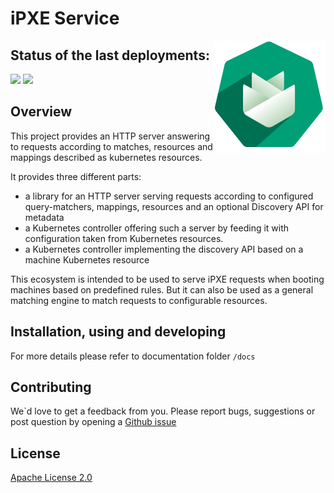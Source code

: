 # iPXE Service

<img src="./docs/assets/logo.png" alt="Logo of the project" align="right">

## Status of the last deployments:
<img src="https://github.com/onmetal/ipxe-service/workflows/DockerImage2Harbor/badge.svg?branch-master">
<img src="https://github.com/onmetal/ipxe-service/workflows/ReleaseHelm/badge.svg?branch-master">

## Overview 

This project provides an HTTP server answering to requests according to matches, resources and mappings described as kubernetes resources.

It provides three different parts:

 - a library for an HTTP server serving requests according to configured query-matchers, mappings, resources and an optional Discovery API for metadata
 - a Kubernetes controller offering such a server by feeding it with configuration taken from Kubernetes resources.
 - a Kubernetes controller implementing the discovery API based on a machine Kubernetes resource

This ecosystem is intended to be used to serve iPXE requests when booting machines based on predefined rules. But it can also be used as a general matching engine to match requests to configurable resources.

## Installation, using and developing 

For more details please refer to documentation folder `/docs`

## Contributing 

We`d love to get a feedback from you. 
Please report bugs, suggestions or post question by opening a [Github issue]()

## License

[Apache License 2.0](https://github.com/helm/chart-testing/blob/main/LICENSE)
